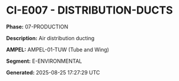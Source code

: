 # CI-E007 - DISTRIBUTION-DUCTS

**Phase:** 07-PRODUCTION

**Description:** Air distribution ducting

**AMPEL:** AMPEL-01-TUW (Tube and Wing)

**Segment:** E-ENVIRONMENTAL

**Generated:** 2025-08-25 17:27:29 UTC
